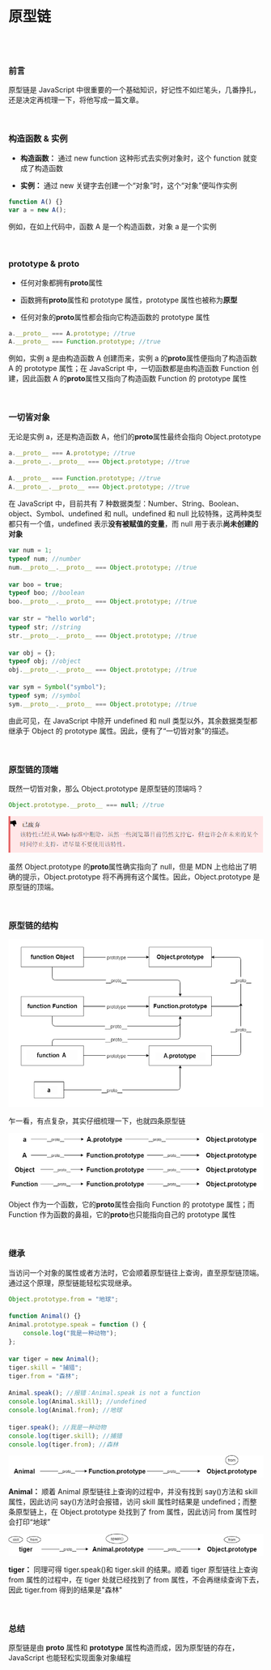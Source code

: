 # 原型链

</br>
</br>

### 前言

原型链是 JavaScript 中很重要的一个基础知识，好记性不如烂笔头，几番挣扎，还是决定再梳理一下，将他写成一篇文章。

</br>

### 构造函数 & 实例

-   **构造函数：** 通过 new function 这种形式去实例对象时，这个 function 就变成了构造函数

-   **实例：** 通过 new 关键字去创建一个“对象”时，这个“对象”便叫作实例

```javascript
function A() {}
var a = new A();
```

例如，在如上代码中，函数 A 是一个构造函数，对象 a 是一个实例

</br>

### prototype & **proto**

-   任何对象都拥有**proto**属性

-   函数拥有**proto**属性和 prototype 属性，prototype 属性也被称为**原型**

-   任何对象的**proto**属性都会指向它构造函数的 prototype 属性

```javascript
a.__proto__ === A.prototype; //true
A.__proto__ === Function.prototype; //true
```

例如，实例 a 是由构造函数 A 创建而来，实例 a 的**proto**属性便指向了构造函数 A 的 prototype 属性；在 JavaScript 中，一切函数都是由构造函数 Function 创建，因此函数 A 的**proto**属性又指向了构造函数 Function 的 prototype 属性

</br>

### 一切皆对象

无论是实例 a，还是构造函数 A，他们的**proto**属性最终会指向 Object.prototype

```javascript
a.__proto__ === A.prototype; //true
a.__proto__.__proto__ === Object.prototype; //true

A.__proto__ === Function.prototype; //true
A.__proto__.__proto__ === Object.prototype; //true
```

在 JavaScript 中，目前共有 7 种数据类型：Number、String、Boolean、object、Symbol、undefined 和 null。undefined 和 null 比较特殊，这两种类型都只有一个值，undefined 表示**没有被赋值的变量**，而 null 用于表示**尚未创建的对象**

```javascript
var num = 1;
typeof num; //number
num.__proto__.__proto__ === Object.prototype; //true

var boo = true;
typeof boo; //boolean
boo.__proto__.__proto__ === Object.prototype; //true

var str = "hello world";
typeof str; //string
str.__proto__.__proto__ === Object.prototype; //true

var obj = {};
typeof obj; //object
obj.__proto__.__proto__ === Object.prototype; //true

var sym = Symbol("symbol");
typeof sym; //symbol
sym.__proto__.__proto__ === Object.prototype; //true
```

由此可见，在 JavaScript 中除开 undefined 和 null 类型以外，其余数据类型都继承于 Object 的 prototype 属性。因此，便有了“一切皆对象”的描述。

</br>

### 原型链的顶端

既然一切皆对象，那么 Object.prototype 是原型链的顶端吗？

```javascript
Object.prototype.__proto__ === null; //true
```

![image](./img/prototypeTop.png)

虽然 Object.prototype 的**proto**属性确实指向了 null，但是 MDN 上也给出了明确的提示，Object.prototype 将不再拥有这个属性。因此，Object.prototype 是原型链的顶端。

</br>

### 原型链的结构

![image](./img/structure.png)

乍一看，有点复杂，其实仔细梳理一下，也就四条原型链

![image](./img/chain.png)

Object 作为一个函数，它的**proto**属性会指向 Function 的 prototype 属性；而 Function 作为函数的鼻祖，它的**proto**也只能指向自己的 prototype 属性

</br>

### 继承

当访问一个对象的属性或者方法时，它会顺着原型链往上查询，直至原型链顶端。通过这个原理，原型链能轻松实现继承。

```javascript
Object.prototype.from = "地球";

function Animal() {}
Animal.prototype.speak = function () {
    console.log("我是一种动物");
};

var tiger = new Animal();
tiger.skill = "捕猎";
tiger.from = "森林";

Animal.speak(); //报错：Animal.speak is not a function
console.log(Animal.skill); //undefined
console.log(Animal.from); //地球

tiger.speak(); //我是一种动物
console.log(tiger.skill); //捕猎
console.log(tiger.from); //森林
```

![image](./img/example_1.png)

**Animal：** 顺着 Animal 原型链往上查询的过程中，并没有找到 say()方法和 skill 属性，因此访问 say()方法时会报错，访问 skill 属性时结果是 undefined；而整条原型链上，在 Object.prototype 处找到了 from 属性，因此访问 from 属性时会打印“地球”

![image](./img/example_2.png)

**tiger：** 同理可得 tiger.speak()和 tiger.skill 的结果。顺着 tiger 原型链往上查询 from 属性的过程中，在 tiger 处就已经找到了 from 属性，不会再继续查询下去，因此 tiger.from 得到的结果是"森林"

</br>

### 总结

原型链是由 **proto** 属性和 **prototype** 属性构造而成，因为原型链的存在，JavaScript 也能轻松实现面象对象编程

</br>
</br>
